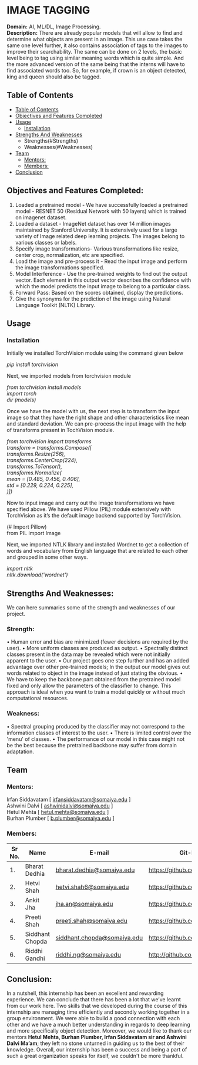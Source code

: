 <h1>IMAGE TAGGING</h1>
<b>Domain:</b> AI, ML/DL, Image Processing.<br>
<b>Description:</b>
There are already popular models that will allow to find and determine what objects are present in an image. This use case takes the same one level further, it also contains association of tags to the images to improve their searchability. The same can be done on 2 levels, the basic level being to tag using similar meaning words which is quite simple. And the more advanced version of the same being that the interns will have to find associated words too. So, for example, if crown is an object detected, king and queen should also be tagged.


## Table of Contents
- [Table of Contents](#table-of-contents)
- [Objectives and Features Completed](#Objectives-and-Features-Completed)
- [Usage](#usage)
  - [Installation](#installation)
- [Strengths And Weaknesses](#Strengths-And-Weaknesses)
  - Strengths(#Strengths)
  - Weaknesses(#Weaknesses)
- [Team](#team)
  - [Mentors:](#mentors)
  - [Members:](#members)
- [Conclusion](#Conclusion)


## Objectives and Features Completed:

1.	Loaded a pretrained model - We have successfully loaded a pretrained model - RESNET 50 (Residual Network with 50 layers) which is trained on imagenet dataset.
2.	Loaded a dataset - ImageNet dataset has over 14 million images maintained by Stanford University. It is extensively used for a large variety of Image related deep learning projects. The images belong to various classes or labels.
3.	Specify image transformations- Various transformations like resize, center crop, normalization, etc are specified.
4.	Load the image and pre-process it - Read the input image and perform the image transformations specified.
5.	Model Interference - Use the pre-trained weights to find out the output vector. Each element in this output vector describes the confidence with which the model predicts the input image to belong to a particular class.
6.	Forward Pass: Based on the scores obtained, display the predictions.
7.	Give the synonyms for the prediction of the image using Natural Language Toolkit (NLTK) Library.

## Usage

### Installation 
Initially we installed TorchVision module using the command given below

 <i>pip install torchvision</i>

Next, we imported models from torchvision module

 <i>from torchvision install models<br>
 import torch<br>
 dir (models)</i>

Once we have the model with us, the next step is to transform the input image so that they have the right shape and other characteristics like mean and standard deviation. We can pre-process the input image with the help of transforms present in TochVision module.

 <i>from torchvision import transforms<br>
 transform = transforms.Compose([<br>
 transforms.Resize(256),<br>
 transforms.CenterCrop(224),<br>
 transforms.ToTensor(),<br>
 transforms.Normalize(<br>
 mean = [0.485, 0.456, 0.406],<br>
 std = [0.229, 0.224, 0.225],<br>
 )])</i>

Now to input image and carry out the image transformations we have specified above. We have used Pillow (PIL) module extensively with TorchVision as it’s the default image backend supported by TorchVision.

 (# Import Pillow)<br>
from PIL import Image

Next, we imported NTLK library and installed Wordnet to get a collection of words and vocabulary from English language that are related to each other and grouped in some other ways.

 <i>import nltk<br>
 nltk.download('wordnet')</i>

## Strengths And Weaknesses:

We can here summaries some of the strength and weaknesses of our project.

### Strength:
•	Human error and bias are minimized (fewer decisions are required by the user).
•	More uniform classes are produced as output.
•	Spectrally distinct classes present in the data may be revealed which were not initially apparent to the user.
•	Our project goes one step further and has an added advantage over other pre-trained models; In the output our model gives out words related to object in the image instead of just stating the obvious.
•	We have to keep the backbone part obtained from the pretrained model fixed and only allow the parameters of the classifier to change. This approach is ideal when you want to train a model quickly or without much computational resources.

### Weakness:
•	Spectral grouping produced by the classifier may not correspond to the information classes of interest to the user.
•	There is limited control over the 'menu' of classes.
•	The performance of our model in this case might not be the best because the pretrained backbone may suffer from domain adaptation.

## Team

### Mentors:
Irfan Siddavatam [ irfansiddavatam@somaiya.edu ]<br>
Ashwini Dalvi [ ashwinidalvi@somaiya.edu ]<br>
Hetul Mehta [ hetul.mehta@somaiya.edu ]<br>
Burhan Plumber [ b.plumber@somaiya.edu ]

### Members:
| Sr No. | Name            | E-mail                      | Git-Profile                     |
| ------ | --------------- | --------------------------- | ------------------------------- |
| 1.     | Bharat Dedhia   | bharat.dedhia@somaiya.edu   | https://github.com/BharatDedhia |
| 2.     | Hetvi Shah      | hetvi.shah6@somaiya.edu     | https://github.com/Hetvishah24  |
| 3.     | Ankit Jha       | jha.an@somaiya.edu          | https://github.com/AnkitJha06   |
| 4.     | Preeti Shah     | preeti.shah@somaiya.edu     | https://github.com/PreetiShah09 |
| 5.     | Siddhant Chopda | siddhant.chopda@somaiya.edu | https://github.com/siddhant7890 |
| 6.     | Riddhi Gandhi   | riddhi.ng@somaiya.edu       | http://github.com/Riddhi-Gandhi |

## Conclusion:

In a nutshell, this internship has been an excellent and rewarding experience. We can conclude that there has been a lot that we’ve learnt from our work here. Two skills that we developed during the course of this internship are managing time efficiently and secondly working together in a group environment. We were able to build a good connection with each other and we have a much better understanding in regards to deep learning and more specifically object detection. Moreover, we would like to thank our mentors <b>Hetul Mehta, Burhan Plumber, Irfan Siddavatam sir and Ashwini Dalvi Ma’am</b>; they left no stone unturned in guiding us to the best of their knowledge. Overall, our internship has been a success and being a part of such a great organization speaks for itself, we couldn't be more thankful.
